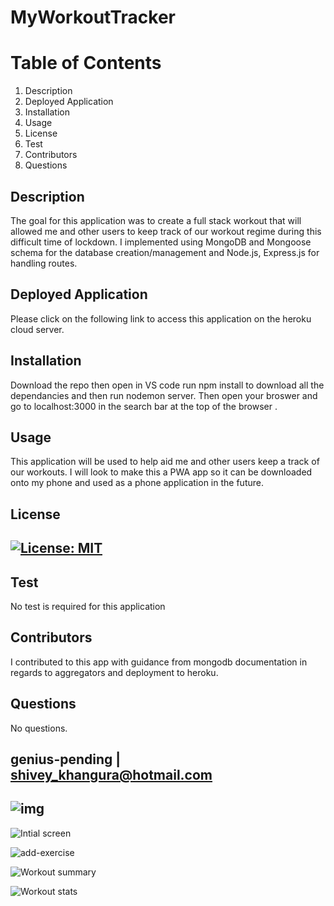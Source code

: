 
# MyWorkoutTracker



# Table of Contents
1. Description
2. Deployed Application
3. Installation
4. Usage
5. License
6. Test
7. Contributors
8. Questions
## Description
The goal for this application was to create a full stack workout that will allowed me and other users to keep track of our workout regime during this difficult time of lockdown. I implemented using MongoDB and Mongoose schema for the database creation/management and Node.js, Express.js for handling routes. 
## Deployed Application
Please click on the following link to access this application on the heroku cloud server.
## Installation
Download the repo then open in VS code run npm install to download all the dependancies and then run nodemon server. Then open your broswer and go to localhost:3000 in the search bar at the top of the browser . 
## Usage
This application will be used to help aid me and other users keep a track of our workouts. I will look to make this a PWA app so it can be downloaded onto my phone and used as a phone application in the future.
## License
## [![License: MIT](https://img.shields.io/badge/License-MIT-yellow.svg)](https://opensource.org/licenses/MIT)
## Test
No test is required for this application
## Contributors
I contributed to this app with guidance from mongodb documentation in regards to aggregators and deployment to heroku.
## Questions
No questions.
## genius-pending | shivey_khangura@hotmail.com
## ![img](https://avatars2.githubusercontent.com/u/67982777?v=4)

![Intial screen](https://user-images.githubusercontent.com/67982777/106773533-1071e200-6639-11eb-965c-d04b379bea90.png)

![add-exercise](https://user-images.githubusercontent.com/67982777/106773553-1667c300-6639-11eb-961f-3f6247a85ef6.jpg)

![Workout summary](https://user-images.githubusercontent.com/67982777/106773561-1962b380-6639-11eb-8dc8-80d6e78de8bd.png)

![Workout stats](https://user-images.githubusercontent.com/67982777/106773572-1c5da400-6639-11eb-8569-b37e54264c0f.png)
